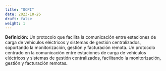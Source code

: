 ```yaml
---
title: "OCPI"
date: 2023-10-26
draft: false
weight: 1
---
```


**Definición:** Un protocolo que facilita la comunicación entre estaciones de carga de vehículos eléctricos y sistemas de gestión centralizados, soportando la monitorización, gestión y facturación remota. Un protocolo centrado en la comunicación entre estaciones de carga de vehículos eléctricos y sistemas de gestión centralizados, facilitando la monitorización, gestión y facturación remotas.

